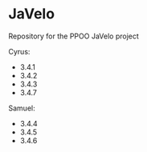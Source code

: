 # JaVelo
Repository for the PPOO JaVelo project


Cyrus: <br>
- 3.4.1
- 3.4.2
- 3.4.3
- 3.4.7

Samuel:<br>
- 3.4.4
- 3.4.5
- 3.4.6
